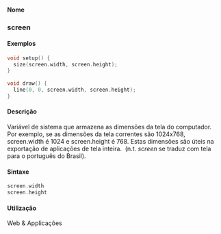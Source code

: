 
#### Nome
### screen

#### Exemplos

```pde
void setup() { 
  size(screen.width, screen.height); 
} 
 
void draw() { 
  line(0, 0, screen.width, screen.height); 
} 

```



#### Descrição
Variável de sistema que armazena as
dimensões da tela do computador. Por exemplo, se as
dimensões da tela correntes são 1024x768, screen.width
é 1024 e screen.height é 768. Estas dimensões
são úteis na exportação de
aplicações de tela inteira.  (n.t. *screen* se traduz com tela para o português do Brasil).

#### Sintaxe
```pde
screen.width
screen.height

```

#### Utilização

	
Web & Applicações
